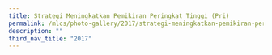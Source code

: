 ```yaml
---
title: Strategi Meningkatkan Pemikiran Peringkat Tinggi (Pri)
permalink: /mlcs/photo-gallery/2017/strategi-meningkatkan-pemikiran-peringkat-tinggi-pri/
description: ""
third_nav_title: "2017"
---
```

